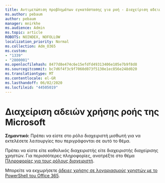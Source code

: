 ```yaml
---
title: Αντιμετώπιση προβλημάτων εγκατάστασης για ροή - Διαχείριση αδειών χρήσης ροής
ms.author: pebaum
author: pebaum
manager: mnirkhe
ms.audience: Admin
ms.topic: article
ROBOTS: NOINDEX, NOFOLLOW
localization_priority: Normal
ms.collection: Adm_O365
ms.custom:
- "1339"
- "2800001"
ms.openlocfilehash: 8477d8e474c6e15efdfd49313406e105e7b9f8d8
ms.sourcegitcommit: bc7d6f4f3c9f7060d073f5130e1ec856e248d020
ms.translationtype: MT
ms.contentlocale: el-GR
ms.lasthandoff: 06/02/2020
ms.locfileid: "44505019"
---
```

# <a name="managing-microsoft-stream-licenses"></a>Διαχείριση αδειών χρήσης ροής της Microsoft

**Σημαντικό:** Πρέπει να είστε στο ρόλο διαχειριστή μισθωτή για να εκτελέσετε λειτουργίες που περιγράφονται σε αυτό το θέμα.

Πρέπει να είστε είτε καθολικός διαχειριστής είτε διαχειριστής διαχείρισης χρηστών. Για περισσότερες πληροφορίες, ανατρέξτε στο θέμα [Πληροφορίες για τους ρόλους διαχειριστή](https://docs.microsoft.com/microsoft-365/admin/add-users/about-admin-roles).

Μπορείτε να εκχωρήσετε [άδειες χρήσης σε λογαριασμούς χρηστών με το PowerShell του Office 365](https://go.microsoft.com/fwlink/p/?linkid=850410).
